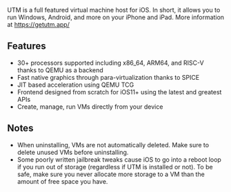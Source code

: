 UTM is a full featured virtual machine host for iOS. In short, it allows you to run Windows, Android, and more on your iPhone and iPad. More information at https://getutm.app/

## Features

* 30+ processors supported including x86_64, ARM64, and RISC-V thanks to QEMU as a backend
* Fast native graphics through para-virtualization thanks to SPICE
* JIT based acceleration using QEMU TCG
* Frontend designed from scratch for iOS11+ using the latest and greatest APIs
* Create, manage, run VMs directly from your device

## Notes

* When uninstalling, VMs are not automatically deleted. Make sure to delete unused VMs before uninstalling.
* Some poorly written jailbreak tweaks cause iOS to go into a reboot loop if you run out of storage (regardless if UTM is installed or not). To be safe, make sure you never allocate more storage to a VM than the amount of free space you have.
